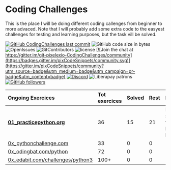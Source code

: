 # Coding Challenges

This is the place I will be doing different coding callenges from beginner to more advaced.
Note that I will probably add some extra code to the easyest challenges for testing and learning purposes, but the task vill be solved.

[![GitHub CodingChallenges last commit](https://img.shields.io/github/last-commit/pixelexio/CodingChallenges)][GitCommit] ![GitHub code size in bytes](https://img.shields.io/github/languages/code-size/pixelexio/CodingChallenges) ![OpenIssues][OpenIssues] ![GitContributors][GitContributors] ![license][GitLicense]
[![Join the chat at https://gitter.im/git-pixelexio-CodingChallenges/community](https://badges.gitter.im/pixCodeSnippets/community.svg)](https://gitter.im/pixCodeSnippets/community?utm_source=badge&utm_medium=badge&utm_campaign=pr-badge&utm_content=badge) [![Discord](https://img.shields.io/discord/181721195073241088?color=%237289da&label=Discord)][DiscordLink] ![Liberapay patrons](https://img.shields.io/liberapay/patrons/pixelexio) [![GitHub followers](https://img.shields.io/github/followers/pixelexio?style=social)][GitFollowers]

[GitCommit]:https://github.com/pixelexio/CodingChallenges/
[DiscordLink]: https://discord.gg/wDzNCf5
[GitFollowers]: https://github.com/pixelexio
[GitLicense]: https://badgen.net/github/license/pixelexio/CodingChallenges
[OpenIssues]: https://badgen.net/github/open-issues/pixelexio/CodingChallenges
[GitContributors]: https://badgen.net/github/contributors/pixelexio/CodingChallenges

| Ongoing Exercices  	                 | Tot exercices	| Solved		| Rest		| Notes| 
|:---	                                 |:---	          	|:---	          	|:---	    	|:---	      	|
|[**01_practicepython.org**](https://github.com/pixelexio/CodingChallenges/tree/master/01%20-%20practicepython_org)| 36  | 15 | 21    | Easy start with level beginner         | 
|[0x_pythonchallenge.com](#)  	         | 33       		| 0            		| 0      	|        	|             
|[0x_odingbat.com/python](#)     	 | 72             	| 0  	          	| 0	    	|    	      	|               
|[0x_edabit.com/challenges/python3](#) 	 | 100+           	| 0            		| 0       	|           	|          
